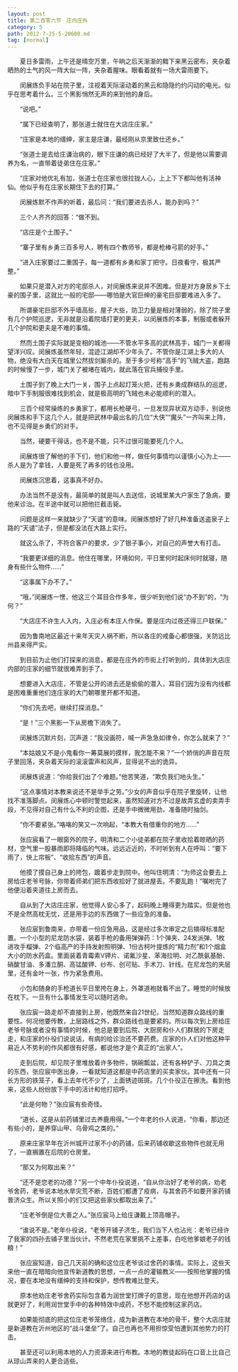 ```yaml
---
layout: post
title: 第二百零六节　庄内庄外
category: 5
path: 2012-7-25-5-20600.md
tag: [normal]
---
```


　　夏日多雷雨，上午还是晴空万里，午晌之后天渐渐的黯下来黑云密布，夹杂着晒热的土气的风一阵大似一阵，夹杂着腥味。眼看着就有一场大雷雨要下。

　　闵展炼负手站在院子里，注视着天际滚动着的黑云和隐隐约约闪动的电光。似乎在思考着什么。三个黑影悄然无声的来到他的身后。

　　“说吧。”

　　“属下已经查明了，那张道士就住在大店庄庄家。”

　　“庄家是本地的缙绅，家主是庄谦，最经刚从京里致仕还乡。”

　　“张道士是去给庄谦治病的，眼下庄谦的病已经好了大半了，但是他以需要调养为名，一直带着徒弟住在庄家。”

　　“庄家对他优礼有加，张道士在庄家也很拉拢人心，上上下下都叫他有活神仙。他似乎有在庄家长期住下去的打算。”

　　闵展炼默不作声的听着，最后问：“我们要进去杀人，能办到吗？”

　　三个人齐齐的回答：“做不到。

　　“店庄是个土围子。”

　　“寨子里有乡勇三百多号人，聘有四个教师爷，都是枪棒弓箭的好手。”

　　“进入庄家要过二重围子，每一道都有乡勇和家丁把守。日夜看守，极其严整。”

　　如果只是潜入对方的宅邸杀人，对闵展炼来说并不困难。但是对方身居乡下土豪的围子里，这就比一般的宅邸――哪怕是大官巨绅的豪宅巨邸要难进入多了。

　　所谓豪宅巨邸不外乎墙高些，屋子大些，防卫力量是相对薄弱的，除了院子里有几个护院巡逻，无非就是沿着院墙打更的更夫，以闵展炼的本事，制服或者躲开几个护院和更夫是不难的事情。

　　然而土围子实际就是变相的城池――不管水平多高的武林高手，城门一关都得望洋兴叹。闵展炼虽然年轻，混迹江湖却不少年头了。不管你是江湖上多大的人物，绝没有大白天在城里公然拔剑厮杀的。至于多少号称“高手”的飞贼大盗，跑路的时候慢了一步，城门关了被堵在城内，就此落在官兵捕役手里。

　　土围子到了晚上大门一关，围子上点起灯笼火把，还有乡勇成群结队的巡逻，暗中下手制服很难找到机会，就是极高明的飞贼也未必能顺利的潜入。

　　三百个经常操练的乡勇家丁，都用长枪硬弓，一旦发现异状双方动手，别说他闵展炼和手下这几个人，就是把武林中最出名的几位“大侠”“魔头”一齐叫来上阵，也不见得是乡勇们的对手。

　　当然，硬要干得话，也不是不能，只不过很可能要死几个人。

　　闵展炼很了解他的手下们，他们和他一样，做任何事情均以谨慎小心为上――杀人是为了拿钱，人要是死了再多的钱也没用。

　　闵展炼沉思着，这事真不好办。

　　办法当然不是没有，最简单的就是叫人去送信，说城里某大户家生了急病，要他来诊治。在半途中就可以把他拦截击毙。

　　问题是这样一来就缺少了“天谴”的意味。闵展炼想好了好几种准备送盗泉子上路的“天谴”法子，但是都没法在大路上实行。

　　就这么杀了，不符合客户的要求，少了银子事小，对自己的声誉大有打击。

　　“我要更详细的消息。他住在哪里，环境如何，平日里何时起床何时就寝，随身有些什么物件……”

　　“这事属下办不了。”

　　“哦，”闵展炼一愣，他这三个耳目合作多年，很少听到他们说“办不到”的，“为何？”

　　“大店庄不许生人入内，入庄必有本庄人作保。要是庄内过夜还得三户联保。”

　　因为鲁南地区最近十来年天灾人祸不断，所以各庄的戒备心都很强，关防远比州县来得严实。

　　到目前为止他们打探来的消息，都是在庄外的市街上打听到的，具体到大店庄内部的庄家的细节就很难弄到手了。

　　想要进入大店庄，不管是公开的进去还是偷偷的潜入，耳目们因为没有内线都是困难重重他们连庄家的大门朝哪里开都不知道。

　　“你们先去吧，继续打探消息。”

　　“是！”三个黑影一下从房檐下消失了。

　　闵展炼沉默片刻，沉声道：“我没画符，喊一声急急如律令，你怎么就来了？”

　　“本姑娘又不是小鬼看你一筹莫展的摸样，我怎能不来？”一个娇俏的声音在院子里回荡，夹杂着天际的滚滚雷声和风声，显得说不出的诡异。

　　闵展炼说道：“你给我们出了个难题。”他苦笑道，“欺负我们地头生。”

　　“这点事情对本教来说还不是举手之劳。”少女的声音似乎在院子里旋转，让他找不准落脚点。闵展炼心中顿时警觉起来，虽然知道对方不过是故弄玄虚的卖弄手段，不见得对自己有什么不利的企图，还是手中微微用劲，准备随时抽剑。

　　“你不要紧张。”咯咯的笑又一次响起，“本教大有借重你的地方……”

　　张应宸看了一眼窗外的院子，明清和二个小徒弟都在院子里收拾着晾晒的药材，空气里一股暴雨即将降临的气味。远远近近的，不时听到有人在呼叫：“要下雨了，快上帘板”、“收拾东西”的声音。

　　他摸了摸自己身上的挎包，踱着步走到院中。他叫住明清：“为师这会要去上房给庄老爷号脉，你带着师弟们把东西收拾好了就进屋丢。不要乱跑！”嘱咐完了他便沿着夹道往上房而去。

　　自从到了大店庄庄家，他觉得人安心多了，起码晚上睡得更为踏实。但是他也不是全然高枕无忧，还是用手边的东西做了一些应急的准备。

　　张应宸到鲁南来，亦带着一份应急用品，这是经过多次审定之后搞得标准配置。一个小型的尼龙防水袋，装着手枪的备用弹弹药：1个弹夹、24发派弹、1枚进攻手榴弹、2个临高产的手持发射照明弹、1份古柯叶提炼的“精力剂”和1个烟盒大小的防水药盒。里面装着青霉素V钾片、诺氟沙星、苯海拉明、对乙酰氨基酚、硝酸甘油、多潘立酮、高锰酸钾、纱布、创可贴、手术刀、针线。在尼龙包的夹层里，还有金叶一张，作为紧急费用。

　　小包和随身的手枪道长平日里挎在身上，外罩道袍就看不出了。睡觉的时候放在枕下。一旦有什么事情发生可以随时逃命。

　　张应宸一路走却不直接到上房，他既然来自21世纪，当然知道群众路线的重要性。何况他要传教，上层路线之外，群众路线也是要紧的。所以每次到上房给庄老爷号脉或者没有事情的时候，他总是要到后院、大厨房和仆人们群居的下房走走，和庄家的仆役们说说话，有病的给诊治还不要药费。庄家的仆人们对他这种平易近人不势利的作风都很有好感，都说他才是个真正的“出家人”。

　　走到后院，却见院子里堆放着许多物件，锅碗瓢盆，还有各种铲子、刀具之类的东西，张应宸中医出身，一看就知道这都是中药店里的买卖家伙。其中还有一只长方形的铁笼子，看上去年代不少了，上面锈迹斑斑。几个仆役正在擦洗。看到他来，这些人纷纷放下手中的活计和他打招呼。

　　“此是何物？”张应宸有些奇怪。

　　“道长，这是从前药铺里过去养鹿用得。”一个年老的仆人说道，“你看，那边还有些小的，是养穿山甲、乌骨鸡之类的。”

　　原来庄家早年在沂州城开过家不小的药铺，后来药铺收歇这些物件也就无用了，一直搁置在后院的仓房里。

　　“那又为何取出来？”

　　“还不是您老的功德？”另一个中年仆役说道，“自从你治好了老爷的病，劝老爷舍药，老爷说本地水旱灾荒不断，百姓们都遭了疫病，与其舍药不如要开家药铺普济众生。所以关照小的们又把这些家伙都取出来了。”

　　“庄老爷倒是位大善之人。”张应宸马上给庄谦戴上顶高帽子。

　　“谁说不是。”老年仆役说，“老爷开铺子济生，我们当下人也沾光：老爷已经许了我家的四孙去铺子里当伙计。不然老荒在家里挑不上差事，白吃他爹娘老子的钱粮！”

　　张应宸知道，自己几天前的确和这位庄老爷谈过舍药的事情。实际上，这些天来他一直在暗暗向他宣传新道教的思想，一点一点的灌输教义――按照他掌握的情况，要在本地没有缙绅的支持和保护，想传教难比登天。

　　原本他劝庄老爷舍药实际包含着为润世堂打牌子的意思，现在他想开药店的话就更好了，利用润世堂手中的各种特效中成药，不愁不能控制这家药店。

　　如果能彻底的把这位庄老爷笼络住，成为新道教在本地的骨干，整个大店庄就是新道教在沂州地区的“战斗堡垒”了。自己也再也不用担惊受怕遭到其他势力的打击。

　　甚至还可以利用本地的人力资源来进行布教。本地的教徒起码在口音上比自己从琼山弄来的人更合适些。
